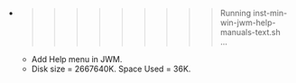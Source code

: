 * >>>>>>>>> Running inst-min-win-jwm-help-manuals-text.sh ...
  * Add Help menu in JWM.
  * Disk size = 2667640K. Space Used = 36K.
